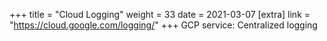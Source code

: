 +++
title = "Cloud Logging"
weight = 33
date = 2021-03-07
[extra]
link = "https://cloud.google.com/logging/"
+++
GCP service: Centralized logging

